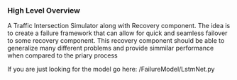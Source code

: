 ### High Level Overview
A Traffic Intersection Simulator along with Recovery component.  The idea is to create a failure framework that can allow for quick and seamless failover to some recovery component.  This recovery component should be able to generalize many different problems and provide simmilar performance when compared to the priary process


If you are just looking for the model go here: /FailureModel/LstmNet.py